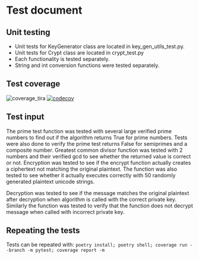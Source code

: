 # Test document
## Unit testing
- Unit tests for KeyGenerator class are located in key_gen_utils_test.py.
- Unit tests for Crypt class are located in crypt_test.py
- Each functionality is tested separately.
- String and int conversion functions were tested separately.

## Test coverage
![coverage_tira](https://user-images.githubusercontent.com/80696138/173233215-faa8d6aa-452d-43a0-9268-669b2fe70137.png)
[![codecov](https://codecov.io/gh/oskrsjlnd/RSA-crypto/branch/main/graph/badge.svg?token=KGXKLCTU0Q)](https://codecov.io/gh/oskrsjlnd/RSA-crypto)

## Test input
The prime test function was tested with several large verified prime numbers to find out if the algorithm
returns True for prime numbers. Tests were also done to verify the prime test returns False for semiprimes
and a composite number.
Greatest common divisor function was tested with 2 numbers and their verified gcd to see whether the returned
value is correct or not.
Encryption was tested to see if the encrypt function actually creates a ciphertext not matching the original
plaintext. The function was also tested to see whether it actually executes correctly with 50 randomly
generated plaintext unicode strings.


Decryption was tested to see if the message matches the original plaintext after decryption when algorithm
is called with the correct private key. Similarly the function was tested to verify that the function
does not decrypt message when called with incorrect private key.

## Repeating the tests
Tests can be repeated with:
``poetry install; poetry shell; coverage run --branch -m pytest; coverage report -m``
